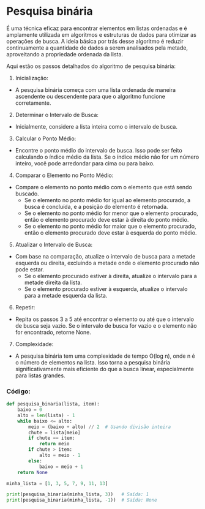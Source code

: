 # Pesquisa binária

É uma técnica eficaz para encontrar elementos em listas ordenadas e é amplamente utilizada em algoritmos e estruturas de dados para otimizar as operações de busca. A ideia básica por trás desse algoritmo é reduzir continuamente a quantidade de dados a serem analisados pela metade, aproveitando a propriedade ordenada da lista.

Aqui estão os passos detalhados do algoritmo de pesquisa binária:

1. Inicialização:

- A pesquisa binária começa com uma lista ordenada de maneira ascendente ou descendente para que o algoritmo funcione corretamente.

2. Determinar o Intervalo de Busca:

- Inicialmente, considere a lista inteira como o intervalo de busca.

3. Calcular o Ponto Médio:

- Encontre o ponto médio do intervalo de busca. Isso pode ser feito calculando o índice médio da lista. Se o índice médio não for um número inteiro, você pode arredondar para cima ou para baixo.

4. Comparar o Elemento no Ponto Médio:

- Compare o elemento no ponto médio com o elemento que está sendo buscado.
    - Se o elemento no ponto médio for igual ao elemento procurado, a busca é concluída, e a posição do elemento é retornada.
    - Se o elemento no ponto médio for menor que o elemento procurado, então o elemento procurado deve estar à direita do ponto médio.
    - Se o elemento no ponto médio for maior que o elemento procurado, então o elemento procurado deve estar à esquerda do ponto médio.

5. Atualizar o Intervalo de Busca:

- Com base na comparação, atualize o intervalo de busca para a metade esquerda ou direita, excluindo a metade onde o elemento procurado não pode estar.
    - Se o elemento procurado estiver à direita, atualize o intervalo para a metade direita da lista.
    - Se o elemento procurado estiver à esquerda, atualize o intervalo para a metade esquerda da lista.

6. Repetir:

- Repita os passos 3 a 5 até encontrar o elemento ou até que o intervalo de busca seja vazio. Se o intervalo de busca for vazio e o elemento não for encontrado, retorne None.

7. Complexidade:

- A pesquisa binária tem uma complexidade de tempo O(log n), onde n é o número de elementos na lista. Isso torna a pesquisa binária significativamente mais eficiente do que a busca linear, especialmente para listas grandes.

### Código:

```python
def pesquisa_binaria(lista, item):
    baixo = 0
    alto = len(lista) - 1
    while baixo <= alto:
        meio = (baixo + alto) // 2  # Usando divisão inteira
        chute = lista[meio]
        if chute == item:
            return meio
        if chute > item:
            alto = meio - 1
        else:
            baixo = meio + 1
    return None

minha_lista = [1, 3, 5, 7, 9, 11, 13]

print(pesquisa_binaria(minha_lista, 3))   # Saída: 1
print(pesquisa_binaria(minha_lista, -1))  # Saída: None
```